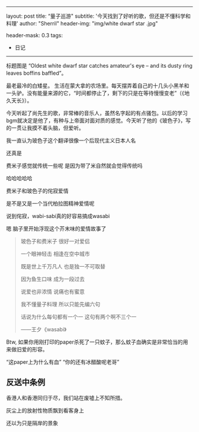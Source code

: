 
---
layout: post
title: “量子巡游"
subtitle: '今天找到了好听的歌，但还是不懂科学和料理'
author: "Sherril"
header-img: "img/white dwarf star .jpg"

header-mask: 0.3
tags:
  - 日记
---

标题图是 “Oldest white dwarf star catches amateur's eye – and its dusty ring leaves boffins baffled”。

最老最冷的白矮星。
生活在蒙大拿的农场里。每天摆弄着自己的十几头小黑羊和一头驴。没有能量来源的它，“时间都停止了，剩下的只是在等待慢慢变老”（《地久天长》）。

今天听起了尚先生的歌，非常棒的音乐人，虽然名字起的有点骚包。以后的学习bgm就决定是他了，有种与上帝面对面对质的感觉。今天听了他的《玻色子》，写的一贯让我摸不着头脑，但爱听。

<bubble>

<p class="to-me last">我一直认为玻色子这个翻译很像一个后现代主义日本人名</p>

<p class="from-me">还真是</p>
<p class="from-me last">费米子感觉就传统一些呢 是因为带了米自然就会觉得传统吗</p>

<p class="to-me">哈哈哈哈哈</p>
<p class="to-me">费米子和玻色子的侘寂爱情</p>
<p class="to-me last">是不是又是一个当代柏拉图精神爱情呢</p>

<p class="from-me">说到侘寂，wabi-sabi真的好容易搞成wasabi</p>
<p class="from-me last">嗯 脑子里开始浮现这个芥末味的爱情故事了</p>

</p>
</bubble>


> 玻色子和费米子 很好一对爱侣
>  
> 一个眼神轻击 相逢在空中城市 
> 
> 既是世上千万凡人 也是独一不可取替 
> 
> 因为鱼生口味 成为一段过去 
> 
> 说爱也非浓情 说痛也有蜜意
> 
> 我不懂量子料理 所以只能先编六句
> 
> 话说为什么每句都有一个一 这句有两个啊不三个一
>
> ——王夕《wasabi》
> 
Btw, 如果你用刚打印的paper杀死了一只蚊子，那么蚊子血确实是非常恰当的用来做旧爱的形容。

“这paper上为什么有血”
“你的还有冰醋酸呢老哥”

## 反送中条例

<bubble>

<p class="from-me last">香港人和香港同归于尽，我们站在废墟上不知所措。</p>

<p class="to-me ">灰尘上的放射性物质飘到看客身上</p>
<p class="to-me last">还以为只是隔岸的景象</p>

</p>
</bubble>
